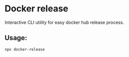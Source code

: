 # Docker release

Interactive CLI utility for easy docker hub release process.

## Usage:

```
npx docker-release
```
